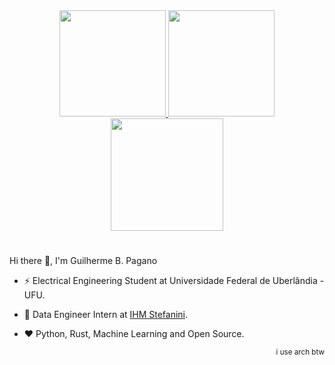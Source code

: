 <div align="center">
  <a href="#">
    <img height="170em" src="https://github-readme-stats.vercel.app/api?username=gbpagano&show_icons=true&theme=dracula&bg_color=00000000&hide_border=true&count_private=true&hide=commits&hide_rank=true&hide_title=false"/>
    <img height="170em" src="https://github-readme-stats.vercel.app/api/top-langs/?username=gbpagano&layout=compact&theme=dracula&bg_color=00000000&hide_border=true&langs_count=8&hide_title=false"/>
    <img height="180em" src="https://github-readme-streak-stats.herokuapp.com/?user=gbpagano&theme=dracula&hide_border=true&background=00000000&card_width=850"/>
  </a>
</div>


#

Hi there 👋,  I'm Guilherme B. Pagano


- ⚡ Electrical Engineering Student at Universidade Federal de Uberlândia - UFU.

- 💼 Data Engineer Intern at [IHM Stefanini](https://www.ihm.com.br/).

- ❤️ Python, Rust, Machine Learning and Open Source.

<div align="right">
  <p>
    <sup>i use arch btw</sup>
  </p>
</div>
